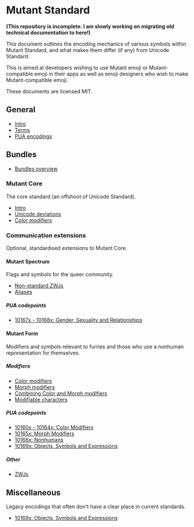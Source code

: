 # Mutant Standard

**(This repository is incomplete. I am slowly working on migrating old technical documentation to here!)**

This document outlines the encoding mechanics of various symbols within Mutant Standard, and what makes them differ (if any) from Unicode Standard.

This is aimed at developers wishing to use Mutant emoji or Mutant-compatible emoji in their apps as well as emoji designers who wish to make Mutant-compatible emoji.

These documents are licensed MIT.

## General
- [Intro](intro.md)
- [Terms](terms.md)
- [PUA encodings](/pua/index.md)

## Bundles
- [Bundles overview](bundles.md)

### Mutant Core
The core standard (an offshoot of Unicode Standard).
- [Intro](/core/intro.md)
- [Unicode deviations](core/unicode_deviations.md)
- [Color modifiers](core/cm.md)

### Communication extensions
Optional, standardised extensions to Mutant Core.

#### Mutant Spectrum
Flags and symbols for the queer community.
- [Non-standard ZWJs](spectrum/zwj.md)
- [Aliases](spectrum/aliases.md)

##### PUA codepoints
- [10167x - 10168x: Gender, Sexuality and Relationships](pua/10167x_10168x_gsr.md)

#### Mutant Form
Modifiers and symbols relevant to furries and those who use a nonhuman representation for themselves.

##### Modifiers
- [Color modifiers](form/cm.md)
- [Morph modifiers](form/mm.md)
- [Combining Color and Morph modifiers](form/cm_and_mm.md)
- [Modifiable characters](/form/modifiable_characters.md)

##### PUA codepoints
- [10160x - 10164x: Color Modifiers](pua/10160x_10164x_cm.md)
- [10165x: Morph Modifiers](pua/10165x_mm.md)
- [10166x: Nonhumans](pua/10166x_nonhumans.md)
- [10169x: Objects, Symbols and Expressions](pua/10169x_objects_symbols.md)

##### Other
- [ZWJs](form/zwj.md)

## Miscellaneous
Legacy encodings that often don't have a clear place in current standards.
- [10169x: Objects, Symbols and Expressions](pua/10169x_objects_symbols.md)
